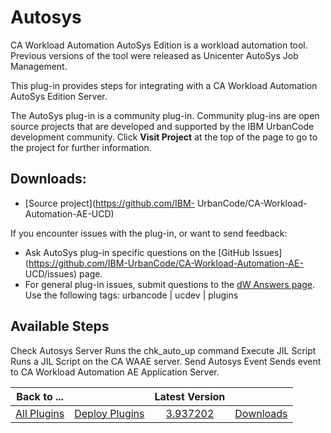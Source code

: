 
Autosys
=======



CA Workload Automation AutoSys Edition is a workload automation tool. Previous versions of the tool were released as 
Unicenter AutoSys Job Management.




This plug-in provides steps for integrating with a CA Workload Automation AutoSys 
Edition Server.




The AutoSys plug-in is a community plug-in. Community plug-ins are open source projects that are 
developed and supported by the IBM UrbanCode development community. Click **Visit Project** at the top of the page to go
 to the project for further information.



Downloads:
----------


* [Source project](https://github.com/IBM-
UrbanCode/CA-Workload-Automation-AE-UCD)


If you encounter issues with the plug-in, or want to send feedback:


* Ask 
AutoSys plug-in specific questions on the [GitHub Issues](https://github.com/IBM-UrbanCode/CA-Workload-Automation-AE-
UCD/issues) page.
* For general plug-in issues, submit questions to the [dW Answers 
page](https://developer.ibm.com/answers/smart-spaces/23/urbancode.html). Use the following tags: urbancode | ucdev | 
plugins



Available Steps
---------------


Check Autosys Server Runs the chk\_auto\_up command Execute JIL Script Runs
 a JIL Script on the CA WAAE server. Send Autosys Event Sends event to CA Workload Automation AE Application Server.







|Back to ...||Latest Version||
| :---: | :---: | :---: | :---: |
|[All Plugins](../../index.md)|[Deploy Plugins](../README.md)|[3.937202](https://raw.githubusercontent.com/UrbanCode/IBM-UCD-PLUGINS/main/files/Autosys/Autosys-3.937202.zip)|[Downloads](downloads.md)|
